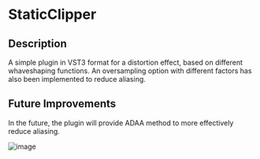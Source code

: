 # StaticClipper

## Description 
A simple plugin in VST3 format for a distortion effect, based on different whaveshaping functions. 
An oversampling option with different factors has also been implemented to reduce aliasing. 

## Future Improvements  
In the future, the plugin will provide ADAA method to more effectively reduce aliasing.

![image](https://user-images.githubusercontent.com/)
